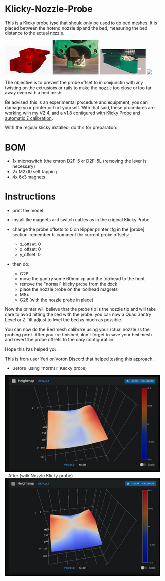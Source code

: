 # Klicky-Nozzle-Probe

This is a Klicky probe type that should only be used to do bed meshes.
It is placed between the hotend nozzle tip and the bed, measuring the bed distance to the actual nozzle.

<p float="left">
  <img src="/Photos/Nozzle_Probe.png" width="150" />
  <img src="/Photos/front.jpg" width="150" />
  <img src="/Photos/side.jpg" width="150" />
  <img src="/Photos/nozzle_probe_docked.jpg" width="150" />
</p>

The objective is to prevent the probe offset to in conjunctin with any twisting on the extrusions or rails to make the nozzle too close or too far away even with a bed mesh.

Be advised, this is an experimental procedure and equipment, you can damage your printer or hurt yourself.
With that said, these procedures are working with my V2.4, and a v1.8 configured with [Klicky Probe](https://github.com/jlas1/Klicky-Probe) and [automatic Z calibration](https://github.com/protoloft/klipper_z_calibration).

With the regular klicky installed, do this for preparation:

# BOM
- 1x microswitch (the omron D2F-5 or D2F-5L (removing the lever is necessary)
- 2x M2x10 self tapping
- 4x 6x3 magnets

# Instructions
- print the model
- install the magnets and switch cables as in the original Klicky Probe
- change the probe offsets to 0 on klipper printer.cfg in the [probe] section, remember to comment the current probe offsets:
  - z_offset: 0
  - x_offset: 0
  - y_offset: 0

- then do:
  - G28
  - move the gantry some 60mm up and the toolhead to the front  
  - remove the "normal" klicky probe from the dock
  - place the nozzle probe on the toolhead magnets
  - M84
  - G28 (with the nozzle probe in place)

Now the printer will believe that the probe tip is the nozzle tip and will take care to avoid hitting the bed with the probe.
you can now a Quad Gantry Level or Z Tilt adjust to level the bed as much as possible.

You can now do the Bed mesh calibrate using your actual nozzle as the probing point.
After you are finished, don't forget to save your bed mesh and revert the probe offsets to the daily configuration.

Hope this has helped you.

This is from user Yeri on Voron Discord that helped testing this approach.
- Before (using "normal" Klicky probe)
<img src="/Photos/BedMesh_before_Yeri.png" width="600">
- After (with Nozzle Klicky probe)
<img src="/Photos/BedMesh_after_Yeri.png" width="600">

